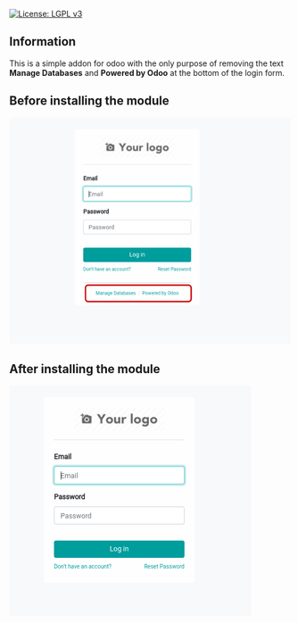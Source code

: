 [![License: LGPL v3](https://img.shields.io/badge/License-LGPL_v3-blue.svg)](https://www.gnu.org/licenses/lgpl-3.0)

## Information
This is a simple addon for odoo with the only purpose of removing the text **Manage Databases** and **Powered by Odoo** at the bottom of the login form. 

## Before installing the module

![Before instaling the module](./static/images/odoo_custom_login_before.png)

## After installing the module

![After instaling the module](static/images/custom_login_after.png)